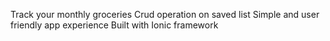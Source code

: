 Track your monthly groceries
Crud operation on saved list
Simple and user friendly app experience
Built with Ionic framework
